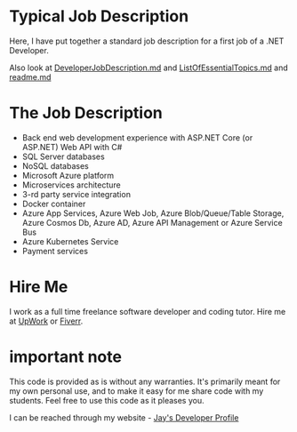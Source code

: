 # Typical Job Description

Here, I have put together a standard job description for a first job of a .NET Developer. 

Also look at [DeveloperJobDescription.md](DeveloperJobDescription.md) and [ListOfEssentialTopics.md](ListOfEssentialTopics.md) and [readme.md](readme.md)

# The Job Description

* Back end web development experience with ASP.NET Core (or ASP.NET) Web API with C#
* SQL Server databases
* NoSQL databases
* Microsoft Azure platform
* Microservices architecture
* 3-rd party service integration
* Docker container
* Azure App Services, Azure Web Job, Azure Blob/Queue/Table Storage, Azure Cosmos Db, Azure AD, Azure API Management or Azure Service Bus
* Azure Kubernetes Service
* Payment services

# Hire Me

I work as a full time freelance software developer and coding tutor. Hire me at [UpWork](https://www.upwork.com/fl/vijayasimhabr) or [Fiverr](https://www.fiverr.com/jay_codeguy). 

# important note 

This code is provided as is without any warranties. It's primarily meant for my own personal use, and to make it easy for me share code with my students. Feel free to use this code as it pleases you.

I can be reached through my website - [Jay's Developer Profile](https://jay-study-nildana.github.io/developerprofile)
